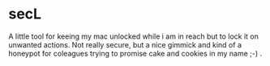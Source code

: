 # secL
A little tool for keeing my mac unlocked while i am in reach but to lock it on unwanted actions.
Not really secure, but a nice gimmick and kind of a honeypot for coleagues trying to promise cake and cookies in my name ;-) .

